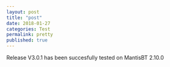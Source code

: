 ```yaml
---
layout: post
title: "post"
date: 2018-01-27
categories: Test
permalink: pretty
published: true
---
```


Release V3.0.1 has been succesfully tested on MantisBT 2.10.0
